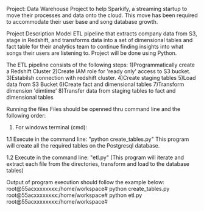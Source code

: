 Project: Data Warehouse
Project to help Sparkify, a streaming startup to move their processes and data onto the cloud. This move has been required to accommodate their user base and song database growth. 

Project Description
Model ETL pipeline that extracts company data from S3, stage in Redshift, and transforms data into a set of dimensional tables and fact table for their analytics team to continue finding insights into what songs their users are listening to. Project will be done using Python.

The ETL pipeline consists of the following steps:
1)Programmatically create a Redshift Cluster
2)Create IAM role for 'ready only' access to S3 bucket. 
3)Estabilsh connection with redshift cluster. 
4)Create staging tables
5)Load data from S3 Bucket
6)Create fact and dimensional tables
7)Transform dimension 'dimtime'
8)Transfer data from staging tables to fact and dimensional tables

Running the files
Files should be openned thru command line and the following order:

1) For windows terminal (cmd):

1.1 Execute in the command line: "python create_tables.py" 
This program will create all the required tables on the Postgresql database.

1.2 Execute in the command line: "etl.py" (This program will iterate and extract each file from the directories, transform and load to the database tables)

Output of program execution should follow the example below:
root@55acxxxxxxxx:/home/workspace# python create_tables.py
root@55acxxxxxxxx:/home/workspace# python etl.py
root@55acxxxxxxxx:/home/workspace# 

